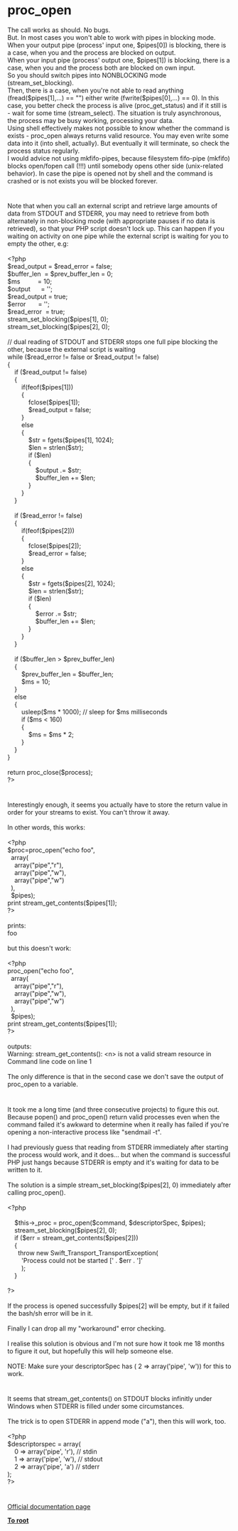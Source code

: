 # proc_open




<div class="phpcode"><span class="html">
The call works as should. No bugs.<br>But. In most cases you won&apos;t able to work with pipes in blocking mode.<br>When your output pipe (process&apos; input one, $pipes[0]) is blocking, there is a case, when you and the process are blocked on output.<br>When your input pipe (process&apos; output one, $pipes[1]) is blocking, there is a case, when you and the process both are blocked on own input.<br>So you should switch pipes into NONBLOCKING mode (stream_set_blocking).<br>Then, there is a case, when you&apos;re not able to read anything (fread($pipes[1],...) == &quot;&quot;) either write (fwrite($pipes[0],...) == 0). In this case, you better check the process is alive (proc_get_status) and if it still is - wait for some time (stream_select). The situation is truly asynchronous, the process may be busy working, processing your data.<br>Using shell effectively makes not possible to know whether the command is exists - proc_open always returns valid resource. You may even write some data into it (into shell, actually). But eventually it will terminate, so check the process status regularly.<br>I would advice not using mkfifo-pipes, because filesystem fifo-pipe (mkfifo) blocks open/fopen call (!!!) until somebody opens other side (unix-related behavior). In case the pipe is opened not by shell and the command is crashed or is not exists you will be blocked forever.</span>
</div>
  

#


<div class="phpcode"><span class="html">
Note that when you call an external script and retrieve large amounts of data from STDOUT and STDERR, you may need to retrieve from both alternately in non-blocking mode (with appropriate pauses if no data is retrieved), so that your PHP script doesn&apos;t lock up. This can happen if you waiting on activity on one pipe while the external script is waiting for you to empty the other, e.g:<br><br><span class="default">&lt;?php<br>$read_output </span><span class="keyword">= </span><span class="default">$read_error </span><span class="keyword">= </span><span class="default">false</span><span class="keyword">;<br></span><span class="default">$buffer_len&#xA0; </span><span class="keyword">= </span><span class="default">$prev_buffer_len </span><span class="keyword">= </span><span class="default">0</span><span class="keyword">; <br></span><span class="default">$ms&#xA0; &#xA0; &#xA0; &#xA0; &#xA0; </span><span class="keyword">= </span><span class="default">10</span><span class="keyword">;<br></span><span class="default">$output&#xA0; &#xA0; &#xA0; </span><span class="keyword">= </span><span class="string">&apos;&apos;</span><span class="keyword">;<br></span><span class="default">$read_output </span><span class="keyword">= </span><span class="default">true</span><span class="keyword">;<br></span><span class="default">$error&#xA0; &#xA0; &#xA0;&#xA0; </span><span class="keyword">= </span><span class="string">&apos;&apos;</span><span class="keyword">;<br></span><span class="default">$read_error&#xA0; </span><span class="keyword">= </span><span class="default">true</span><span class="keyword">;<br></span><span class="default">stream_set_blocking</span><span class="keyword">(</span><span class="default">$pipes</span><span class="keyword">[</span><span class="default">1</span><span class="keyword">], </span><span class="default">0</span><span class="keyword">);<br></span><span class="default">stream_set_blocking</span><span class="keyword">(</span><span class="default">$pipes</span><span class="keyword">[</span><span class="default">2</span><span class="keyword">], </span><span class="default">0</span><span class="keyword">);<br><br></span><span class="comment">// dual reading of STDOUT and STDERR stops one full pipe blocking the other, because the external script is waiting<br></span><span class="keyword">while (</span><span class="default">$read_error </span><span class="keyword">!= </span><span class="default">false </span><span class="keyword">or </span><span class="default">$read_output </span><span class="keyword">!= </span><span class="default">false</span><span class="keyword">)<br>{<br>&#xA0; &#xA0; if (</span><span class="default">$read_output </span><span class="keyword">!= </span><span class="default">false</span><span class="keyword">)<br>&#xA0; &#xA0; {<br>&#xA0; &#xA0; &#xA0; &#xA0; if(</span><span class="default">feof</span><span class="keyword">(</span><span class="default">$pipes</span><span class="keyword">[</span><span class="default">1</span><span class="keyword">])) <br>&#xA0; &#xA0; &#xA0; &#xA0; {<br>&#xA0; &#xA0; &#xA0; &#xA0; &#xA0; &#xA0; </span><span class="default">fclose</span><span class="keyword">(</span><span class="default">$pipes</span><span class="keyword">[</span><span class="default">1</span><span class="keyword">]);<br>&#xA0; &#xA0; &#xA0; &#xA0; &#xA0; &#xA0; </span><span class="default">$read_output </span><span class="keyword">= </span><span class="default">false</span><span class="keyword">;<br>&#xA0; &#xA0; &#xA0; &#xA0; }<br>&#xA0; &#xA0; &#xA0; &#xA0; else <br>&#xA0; &#xA0; &#xA0; &#xA0; {<br>&#xA0; &#xA0; &#xA0; &#xA0; &#xA0; &#xA0; </span><span class="default">$str </span><span class="keyword">= </span><span class="default">fgets</span><span class="keyword">(</span><span class="default">$pipes</span><span class="keyword">[</span><span class="default">1</span><span class="keyword">], </span><span class="default">1024</span><span class="keyword">);<br>&#xA0; &#xA0; &#xA0; &#xA0; &#xA0; &#xA0; </span><span class="default">$len </span><span class="keyword">= </span><span class="default">strlen</span><span class="keyword">(</span><span class="default">$str</span><span class="keyword">);<br>&#xA0; &#xA0; &#xA0; &#xA0; &#xA0; &#xA0; if (</span><span class="default">$len</span><span class="keyword">)<br>&#xA0; &#xA0; &#xA0; &#xA0; &#xA0; &#xA0; {<br>&#xA0; &#xA0; &#xA0; &#xA0; &#xA0; &#xA0; &#xA0; &#xA0; </span><span class="default">$output </span><span class="keyword">.= </span><span class="default">$str</span><span class="keyword">; <br>&#xA0; &#xA0; &#xA0; &#xA0; &#xA0; &#xA0; &#xA0; &#xA0; </span><span class="default">$buffer_len </span><span class="keyword">+= </span><span class="default">$len</span><span class="keyword">;<br>&#xA0; &#xA0; &#xA0; &#xA0; &#xA0; &#xA0; }<br>&#xA0; &#xA0; &#xA0; &#xA0; }<br>&#xA0; &#xA0; }<br>&#xA0; &#xA0; <br>&#xA0; &#xA0; if (</span><span class="default">$read_error </span><span class="keyword">!= </span><span class="default">false</span><span class="keyword">)<br>&#xA0; &#xA0; {<br>&#xA0; &#xA0; &#xA0; &#xA0; if(</span><span class="default">feof</span><span class="keyword">(</span><span class="default">$pipes</span><span class="keyword">[</span><span class="default">2</span><span class="keyword">])) <br>&#xA0; &#xA0; &#xA0; &#xA0; {<br>&#xA0; &#xA0; &#xA0; &#xA0; &#xA0; &#xA0; </span><span class="default">fclose</span><span class="keyword">(</span><span class="default">$pipes</span><span class="keyword">[</span><span class="default">2</span><span class="keyword">]);<br>&#xA0; &#xA0; &#xA0; &#xA0; &#xA0; &#xA0; </span><span class="default">$read_error </span><span class="keyword">= </span><span class="default">false</span><span class="keyword">;<br>&#xA0; &#xA0; &#xA0; &#xA0; }<br>&#xA0; &#xA0; &#xA0; &#xA0; else <br>&#xA0; &#xA0; &#xA0; &#xA0; {<br>&#xA0; &#xA0; &#xA0; &#xA0; &#xA0; &#xA0; </span><span class="default">$str </span><span class="keyword">= </span><span class="default">fgets</span><span class="keyword">(</span><span class="default">$pipes</span><span class="keyword">[</span><span class="default">2</span><span class="keyword">], </span><span class="default">1024</span><span class="keyword">);<br>&#xA0; &#xA0; &#xA0; &#xA0; &#xA0; &#xA0; </span><span class="default">$len </span><span class="keyword">= </span><span class="default">strlen</span><span class="keyword">(</span><span class="default">$str</span><span class="keyword">);<br>&#xA0; &#xA0; &#xA0; &#xA0; &#xA0; &#xA0; if (</span><span class="default">$len</span><span class="keyword">)<br>&#xA0; &#xA0; &#xA0; &#xA0; &#xA0; &#xA0; {<br>&#xA0; &#xA0; &#xA0; &#xA0; &#xA0; &#xA0; &#xA0; &#xA0; </span><span class="default">$error </span><span class="keyword">.= </span><span class="default">$str</span><span class="keyword">; <br>&#xA0; &#xA0; &#xA0; &#xA0; &#xA0; &#xA0; &#xA0; &#xA0; </span><span class="default">$buffer_len </span><span class="keyword">+= </span><span class="default">$len</span><span class="keyword">;<br>&#xA0; &#xA0; &#xA0; &#xA0; &#xA0; &#xA0; }<br>&#xA0; &#xA0; &#xA0; &#xA0; }<br>&#xA0; &#xA0; }<br>&#xA0; &#xA0; <br>&#xA0; &#xA0; if (</span><span class="default">$buffer_len </span><span class="keyword">&gt; </span><span class="default">$prev_buffer_len</span><span class="keyword">)<br>&#xA0; &#xA0; {<br>&#xA0; &#xA0; &#xA0; &#xA0; </span><span class="default">$prev_buffer_len </span><span class="keyword">= </span><span class="default">$buffer_len</span><span class="keyword">;<br>&#xA0; &#xA0; &#xA0; &#xA0; </span><span class="default">$ms </span><span class="keyword">= </span><span class="default">10</span><span class="keyword">;<br>&#xA0; &#xA0; }<br>&#xA0; &#xA0; else <br>&#xA0; &#xA0; {<br>&#xA0; &#xA0; &#xA0; &#xA0; </span><span class="default">usleep</span><span class="keyword">(</span><span class="default">$ms </span><span class="keyword">* </span><span class="default">1000</span><span class="keyword">); </span><span class="comment">// sleep for $ms milliseconds<br>&#xA0; &#xA0; &#xA0; &#xA0; </span><span class="keyword">if (</span><span class="default">$ms </span><span class="keyword">&lt; </span><span class="default">160</span><span class="keyword">)<br>&#xA0; &#xA0; &#xA0; &#xA0; {<br>&#xA0; &#xA0; &#xA0; &#xA0; &#xA0; &#xA0; </span><span class="default">$ms </span><span class="keyword">= </span><span class="default">$ms </span><span class="keyword">* </span><span class="default">2</span><span class="keyword">;<br>&#xA0; &#xA0; &#xA0; &#xA0; }<br>&#xA0; &#xA0; }<br>}<br>&#xA0; &#xA0; &#xA0; &#xA0; <br>return </span><span class="default">proc_close</span><span class="keyword">(</span><span class="default">$process</span><span class="keyword">);<br></span><span class="default">?&gt;</span>
</span>
</div>
  

#


<div class="phpcode"><span class="html">
Interestingly enough, it seems you actually have to store the return value in order for your streams to exist. You can&apos;t throw it away.<br><br>In other words, this works:<br><br><span class="default">&lt;?php<br>$proc</span><span class="keyword">=</span><span class="default">proc_open</span><span class="keyword">(</span><span class="string">&quot;echo foo&quot;</span><span class="keyword">,<br>&#xA0; array(<br>&#xA0; &#xA0; array(</span><span class="string">&quot;pipe&quot;</span><span class="keyword">,</span><span class="string">&quot;r&quot;</span><span class="keyword">),<br>&#xA0; &#xA0; array(</span><span class="string">&quot;pipe&quot;</span><span class="keyword">,</span><span class="string">&quot;w&quot;</span><span class="keyword">),<br>&#xA0; &#xA0; array(</span><span class="string">&quot;pipe&quot;</span><span class="keyword">,</span><span class="string">&quot;w&quot;</span><span class="keyword">)<br>&#xA0; ),<br>&#xA0; </span><span class="default">$pipes</span><span class="keyword">);<br>print </span><span class="default">stream_get_contents</span><span class="keyword">(</span><span class="default">$pipes</span><span class="keyword">[</span><span class="default">1</span><span class="keyword">]);<br></span><span class="default">?&gt;<br></span><br>prints:<br>foo<br><br>but this doesn&apos;t work:<br><br><span class="default">&lt;?php<br>proc_open</span><span class="keyword">(</span><span class="string">&quot;echo foo&quot;</span><span class="keyword">,<br>&#xA0; array(<br>&#xA0; &#xA0; array(</span><span class="string">&quot;pipe&quot;</span><span class="keyword">,</span><span class="string">&quot;r&quot;</span><span class="keyword">),<br>&#xA0; &#xA0; array(</span><span class="string">&quot;pipe&quot;</span><span class="keyword">,</span><span class="string">&quot;w&quot;</span><span class="keyword">),<br>&#xA0; &#xA0; array(</span><span class="string">&quot;pipe&quot;</span><span class="keyword">,</span><span class="string">&quot;w&quot;</span><span class="keyword">)<br>&#xA0; ),<br>&#xA0; </span><span class="default">$pipes</span><span class="keyword">);<br>print </span><span class="default">stream_get_contents</span><span class="keyword">(</span><span class="default">$pipes</span><span class="keyword">[</span><span class="default">1</span><span class="keyword">]);<br></span><span class="default">?&gt;<br></span><br>outputs:<br>Warning: stream_get_contents(): &lt;n&gt; is not a valid stream resource in Command line code on line 1<br><br>The only difference is that in the second case we don&apos;t save the output of proc_open to a variable.</span>
</div>
  

#


<div class="phpcode"><span class="html">
It took me a long time (and three consecutive projects) to figure this out.&#xA0; Because popen() and proc_open() return valid processes even when the command failed it&apos;s awkward to determine when it really has failed if you&apos;re opening a non-interactive process like &quot;sendmail -t&quot;.<br><br>I had previously guess that reading from STDERR immediately after starting the process would work, and it does... but when the command is successful PHP just hangs because STDERR is empty and it&apos;s waiting for data to be written to it.<br><br>The solution is a simple stream_set_blocking($pipes[2], 0) immediately after calling proc_open().<br><br><span class="default">&lt;?php<br><br>&#xA0; &#xA0; $this</span><span class="keyword">-&gt;</span><span class="default">_proc </span><span class="keyword">= </span><span class="default">proc_open</span><span class="keyword">(</span><span class="default">$command</span><span class="keyword">, </span><span class="default">$descriptorSpec</span><span class="keyword">, </span><span class="default">$pipes</span><span class="keyword">);<br>&#xA0; &#xA0; </span><span class="default">stream_set_blocking</span><span class="keyword">(</span><span class="default">$pipes</span><span class="keyword">[</span><span class="default">2</span><span class="keyword">], </span><span class="default">0</span><span class="keyword">);<br>&#xA0; &#xA0; if (</span><span class="default">$err </span><span class="keyword">= </span><span class="default">stream_get_contents</span><span class="keyword">(</span><span class="default">$pipes</span><span class="keyword">[</span><span class="default">2</span><span class="keyword">]))<br>&#xA0; &#xA0; {<br>&#xA0; &#xA0; &#xA0; throw new </span><span class="default">Swift_Transport_TransportException</span><span class="keyword">(<br>&#xA0; &#xA0; &#xA0; &#xA0; </span><span class="string">&apos;Process could not be started [&apos; </span><span class="keyword">. </span><span class="default">$err </span><span class="keyword">. </span><span class="string">&apos;]&apos;<br>&#xA0; &#xA0; &#xA0; &#xA0; </span><span class="keyword">);<br>&#xA0; &#xA0; }<br><br></span><span class="default">?&gt;<br></span><br>If the process is opened successfully $pipes[2] will be empty, but if it failed the bash/sh error will be in it.<br><br>Finally I can drop all my &quot;workaround&quot; error checking.<br><br>I realise this solution is obvious and I&apos;m not sure how it took me 18 months to figure it out, but hopefully this will help someone else.<br><br>NOTE: Make sure your descriptorSpec has ( 2 =&gt; array(&apos;pipe&apos;, &apos;w&apos;)) for this to work.</span>
</div>
  

#


<div class="phpcode"><span class="html">
It seems that stream_get_contents() on STDOUT blocks infinitly under Windows when STDERR is filled under some circumstances.<br><br>The trick is to open STDERR in append mode (&quot;a&quot;), then this will work, too.<br><br><span class="default">&lt;?php<br>$descriptorspec </span><span class="keyword">= array(<br>&#xA0; &#xA0; </span><span class="default">0 </span><span class="keyword">=&gt; array(</span><span class="string">&apos;pipe&apos;</span><span class="keyword">, </span><span class="string">&apos;r&apos;</span><span class="keyword">), </span><span class="comment">// stdin<br>&#xA0; &#xA0; </span><span class="default">1 </span><span class="keyword">=&gt; array(</span><span class="string">&apos;pipe&apos;</span><span class="keyword">, </span><span class="string">&apos;w&apos;</span><span class="keyword">), </span><span class="comment">// stdout<br>&#xA0; &#xA0; </span><span class="default">2 </span><span class="keyword">=&gt; array(</span><span class="string">&apos;pipe&apos;</span><span class="keyword">, </span><span class="string">&apos;a&apos;</span><span class="keyword">) </span><span class="comment">// stderr<br></span><span class="keyword">);<br></span><span class="default">?&gt;</span>
</span>
</div>
  

#

[Official documentation page](https://www.php.net/manual/en/function.proc-open.php)

**[To root](/README.md)**